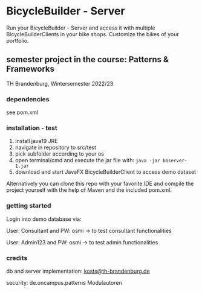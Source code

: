 # BicycleBuilder - Server
Run your BicycleBuilder - Server and access it with multiple BicycleBuilderClients
in your bike shops. Customize the bikes of your portfolio.


## semester project in the course: Patterns & Frameworks
TH Brandenburg, Wintersemester 2022/23

### dependencies
see pom.xml

### installation - test

1. install java19 JRE
2. navigate in repository to src/test
3. pick subfolder according to your os
4. open terminal/cmd and execute the jar file with:
`java -jar bbserver-1.jar`
5. download and start JavaFX BicycleBuilderClient to access demo dataset

Alternatively you can clone this repo with your favorite IDE and compile the project yourself
with the help of Maven and the included pom.xml.

### getting started
Login into demo database via:

User: Consultant and PW: osmi
-> to test consultant functionalities

User: Admin123 and PW: osmi
-> to test admin functionalities

### credits
db and server implementation:
kosts@th-brandenburg.de

security:
de.oncampus.patterns Modulautoren

